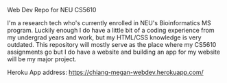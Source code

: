Web Dev Repo for NEU CS5610 

I'm a research tech who's currently enrolled in NEU's Bioinformatics MS program. Luckily enough I do have a little bit of a coding experience from my undergrad years and work, but my HTML/CSS knowledge is very outdated. This repository will mostly serve as the place where my CS5610 assignments go but I do have a website and building an app for my website will be my major project. 

Heroku App address: https://chiang-megan-webdev.herokuapp.com/
